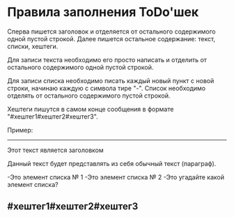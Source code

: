 # Правила заполнения ToDo'шек

Сперва пишется заголовок и отделяется от остального содержимого одной пустой строкой. Далее пишется остальное содержание: текст, списки, хештеги.

Для записи текста необходимо его просто написать и отделить от остального содержимого одной пустой строкой.

Для записи списка необходимо писать каждый новый пункт с новой строки, начинаю каждую с символа тире "-". Список необходимо отделять от остального содержимого пустой строкой.

Хештеги пишутся в самом конце сообщения в формате "#хештег1#хештег2#хештег3".

Пример:

-------------------------------------------------------
Этот текст является заголовком

Данный текст будет представлять из себя обычный текст (параграф).

-Это элемент списка № 1
-Это элемент списка № 2
-Это угадайте какой элемент списка?

#хештег1#хештег2#хештег3
-------------------------------------------------------
